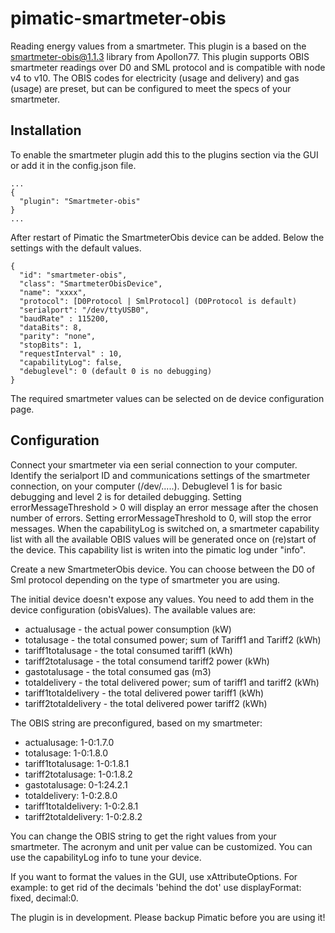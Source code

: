 pimatic-smartmeter-obis
===================

Reading energy values from a smartmeter. This plugin is a based on the smartmeter-obis@1.1.3 library from Apollon77. 
This plugin supports OBIS smartmeter readings over D0 and SML protocol and is compatible with node v4 to v10.
The OBIS codes for electricity (usage and delivery) and gas (usage) are preset, but can be configured to meet the specs of your smartmeter.

Installation
------------
To enable the smartmeter plugin add this to the plugins section via the GUI or add it in the config.json file.

```
...
{
  "plugin": "Smartmeter-obis"
}
...
```

After restart of Pimatic the SmartmeterObis device can be added. Below the settings with the default values.

```
{
  "id": "smartmeter-obis",
  "class": "SmartmeterObisDevice",
  "name": "xxxx",
  "protocol": [D0Protocol | SmlProtocol] (D0Protocol is default)
  "serialport": "/dev/ttyUSB0",
  "baudRate" : 115200,
  "dataBits": 8,
  "parity": "none",
  "stopBits": 1,
  "requestInterval" : 10,
  "capabilityLog": false,
  "debuglevel": 0 (default 0 is no debugging)
}
```

The required smartmeter values can be selected on de device configuration page.

Configuration
-------------

Connect your smartmeter via een serial connection to your computer. 
Identify the serialport ID and communications settings of the smartmeter connection, on your computer (/dev/.....).
Debuglevel 1 is for basic debugging and level 2 is for detailed debugging. Setting errorMessageThreshold > 0 will display an error message after the chosen number of errors. Setting errorMessageThreshold to 0, will stop the error messages.
When the capabilityLog is switched on, a smartmeter capability list with all the available OBIS values will be generated once on (re)start of the device. 
This capability list is writen into the pimatic log under "info".

Create a new SmartmeterObis device.
You can choose between the D0 of Sml protocol depending on the type of smartmeter you are using. 

The initial device doesn't expose any values. You need to add them in the device configuration (obisValues).
The available values are:
- actualusage - the actual power consumption (kW)
- totalusage - the total consumed power; sum of Tariff1 and Tariff2 (kWh)
- tariff1totalusage - the total consumed tariff1 (kWh)
- tariff2totalusage - the total consumend tariff2 power (kWh)
- gastotalusage - the total consumed gas (m3)
- totaldelivery - the total delivered power; sum of tariff1 and tariff2 (kWh)
- tariff1totaldelivery - the total delivered power tariff1 (kWh) 
- tariff2totaldelivery - the total delivered power tariff2 (kWh)

The OBIS string are preconfigured, based on my smartmeter:
- actualusage: 1-0:1.7.0
- totalusage: 1-0:1.8.0
- tariff1totalusage: 1-0:1.8.1
- tariff2totalusage: 1-0:1.8.2
- gastotalusage: 0-1:24.2.1
- totaldelivery: 1-0:2.8.0
- tariff1totaldelivery: 1-0:2.8.1 
- tariff2totaldelivery: 1-0:2.8.2

You can change the OBIS string to get the right values from your smartmeter.
The acronym and unit per value can be customized.
You can use the capabilityLog info to tune your device.

If you want to format the values in the GUI, use xAttributeOptions. 
For example: to get rid of the decimals 'behind the dot' use displayFormat: fixed, decimal:0. 

The plugin is in development. Please backup Pimatic before you are using it!